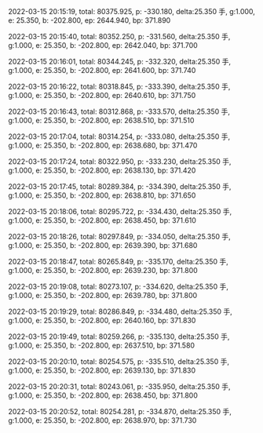 2022-03-15 20:15:19, total: 80375.925, p: -330.180, delta:25.350 手, g:1.000, e: 25.350, b: -202.800, ep: 2644.940, bp: 371.890

2022-03-15 20:15:40, total: 80352.250, p: -331.560, delta:25.350 手, g:1.000, e: 25.350, b: -202.800, ep: 2642.040, bp: 371.700

2022-03-15 20:16:01, total: 80344.245, p: -332.320, delta:25.350 手, g:1.000, e: 25.350, b: -202.800, ep: 2641.600, bp: 371.740

2022-03-15 20:16:22, total: 80318.845, p: -333.390, delta:25.350 手, g:1.000, e: 25.350, b: -202.800, ep: 2640.610, bp: 371.750

2022-03-15 20:16:43, total: 80312.868, p: -333.570, delta:25.350 手, g:1.000, e: 25.350, b: -202.800, ep: 2638.510, bp: 371.510

2022-03-15 20:17:04, total: 80314.254, p: -333.080, delta:25.350 手, g:1.000, e: 25.350, b: -202.800, ep: 2638.680, bp: 371.470

2022-03-15 20:17:24, total: 80322.950, p: -333.230, delta:25.350 手, g:1.000, e: 25.350, b: -202.800, ep: 2638.130, bp: 371.420

2022-03-15 20:17:45, total: 80289.384, p: -334.390, delta:25.350 手, g:1.000, e: 25.350, b: -202.800, ep: 2638.810, bp: 371.650

2022-03-15 20:18:06, total: 80295.722, p: -334.430, delta:25.350 手, g:1.000, e: 25.350, b: -202.800, ep: 2638.450, bp: 371.610

2022-03-15 20:18:26, total: 80297.849, p: -334.050, delta:25.350 手, g:1.000, e: 25.350, b: -202.800, ep: 2639.390, bp: 371.680

2022-03-15 20:18:47, total: 80265.849, p: -335.170, delta:25.350 手, g:1.000, e: 25.350, b: -202.800, ep: 2639.230, bp: 371.800

2022-03-15 20:19:08, total: 80273.107, p: -334.620, delta:25.350 手, g:1.000, e: 25.350, b: -202.800, ep: 2639.780, bp: 371.800

2022-03-15 20:19:29, total: 80286.849, p: -334.480, delta:25.350 手, g:1.000, e: 25.350, b: -202.800, ep: 2640.160, bp: 371.830

2022-03-15 20:19:49, total: 80259.266, p: -335.130, delta:25.350 手, g:1.000, e: 25.350, b: -202.800, ep: 2637.510, bp: 371.580

2022-03-15 20:20:10, total: 80254.575, p: -335.510, delta:25.350 手, g:1.000, e: 25.350, b: -202.800, ep: 2639.130, bp: 371.830

2022-03-15 20:20:31, total: 80243.061, p: -335.950, delta:25.350 手, g:1.000, e: 25.350, b: -202.800, ep: 2638.450, bp: 371.800

2022-03-15 20:20:52, total: 80254.281, p: -334.870, delta:25.350 手, g:1.000, e: 25.350, b: -202.800, ep: 2638.970, bp: 371.730